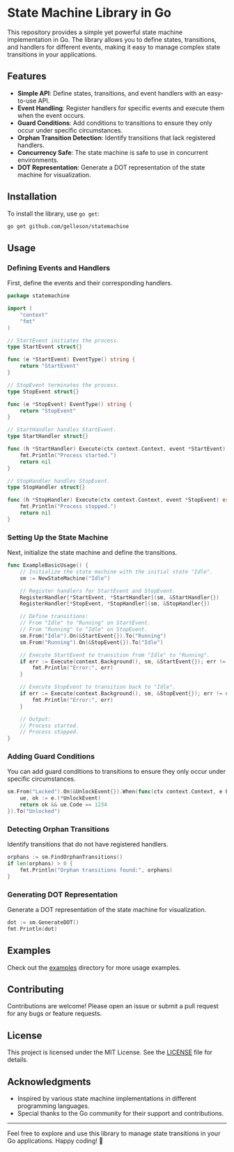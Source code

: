 # State Machine Library in Go

This repository provides a simple yet powerful state machine implementation in Go. The library allows you to define states, transitions, and handlers for different events, making it easy to manage complex state transitions in your applications.

## Features

- **Simple API**: Define states, transitions, and event handlers with an easy-to-use API.
- **Event Handling**: Register handlers for specific events and execute them when the event occurs.
- **Guard Conditions**: Add conditions to transitions to ensure they only occur under specific circumstances.
- **Orphan Transition Detection**: Identify transitions that lack registered handlers.
- **Concurrency Safe**: The state machine is safe to use in concurrent environments.
- **DOT Representation**: Generate a DOT representation of the state machine for visualization.

## Installation

To install the library, use `go get`:

```bash
go get github.com/gelleson/statemachine
```

## Usage

### Defining Events and Handlers

First, define the events and their corresponding handlers.

```go
package statemachine

import (
	"context"
	"fmt"
)

// StartEvent initiates the process.
type StartEvent struct{}

func (e *StartEvent) EventType() string {
	return "StartEvent"
}

// StopEvent terminates the process.
type StopEvent struct{}

func (e *StopEvent) EventType() string {
	return "StopEvent"
}

// StartHandler handles StartEvent.
type StartHandler struct{}

func (h *StartHandler) Execute(ctx context.Context, event *StartEvent) error {
	fmt.Println("Process started.")
	return nil
}

// StopHandler handles StopEvent.
type StopHandler struct{}

func (h *StopHandler) Execute(ctx context.Context, event *StopEvent) error {
	fmt.Println("Process stopped.")
	return nil
}
```

### Setting Up the State Machine

Next, initialize the state machine and define the transitions.

```go
func ExampleBasicUsage() {
	// Initialize the state machine with the initial state "Idle".
	sm := NewStateMachine("Idle")

	// Register handlers for StartEvent and StopEvent.
	RegisterHandler[*StartEvent, *StartHandler](sm, &StartHandler{})
	RegisterHandler[*StopEvent, *StopHandler](sm, &StopHandler{})

	// Define transitions:
	// From "Idle" to "Running" on StartEvent.
	// From "Running" to "Idle" on StopEvent.
	sm.From("Idle").On(&StartEvent{}).To("Running")
	sm.From("Running").On(&StopEvent{}).To("Idle")

	// Execute StartEvent to transition from "Idle" to "Running".
	if err := Execute(context.Background(), sm, &StartEvent{}); err != nil {
		fmt.Println("Error:", err)
	}

	// Execute StopEvent to transition back to "Idle".
	if err := Execute(context.Background(), sm, &StopEvent{}); err != nil {
		fmt.Println("Error:", err)
	}

	// Output:
	// Process started.
	// Process stopped.
}
```

### Adding Guard Conditions

You can add guard conditions to transitions to ensure they only occur under specific circumstances.

```go
sm.From("Locked").On(&UnlockEvent{}).When(func(ctx context.Context, e Event) bool {
	ue, ok := e.(*UnlockEvent)
	return ok && ue.Code == 1234
}).To("Unlocked")
```

### Detecting Orphan Transitions

Identify transitions that do not have registered handlers.

```go
orphans := sm.FindOrphanTransitions()
if len(orphans) > 0 {
	fmt.Println("Orphan transitions found:", orphans)
}
```

### Generating DOT Representation

Generate a DOT representation of the state machine for visualization.

```go
dot := sm.GenerateDOT()
fmt.Println(dot)
```

## Examples

Check out the [examples](examples) directory for more usage examples.

## Contributing

Contributions are welcome! Please open an issue or submit a pull request for any bugs or feature requests.

## License

This project is licensed under the MIT License. See the [LICENSE](LICENSE) file for details.

## Acknowledgments

- Inspired by various state machine implementations in different programming languages.
- Special thanks to the Go community for their support and contributions.

---

Feel free to explore and use this library to manage state transitions in your Go applications. Happy coding! 🚀

